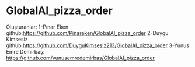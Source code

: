 # GlobalAI_pizza_order
Oluşturanlar:
1-Pınar Eken github:https://github.com/Pinareken/GlobalAI_pizza_order
2-Duygu Kimsesiz github:https://github.com/DuyguKimsesiz213/GlobalAI_pizza_order
3-Yunus Emre Demirbaş: https://github.com/yunusemredemirbas/GlobalAI_pizza_order
